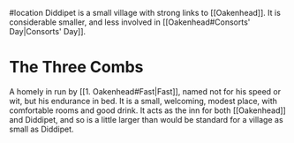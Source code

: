 #location
Diddipet is a small village with strong links to [[Oakenhead]]. It is considerable smaller, and less involved in [[Oakenhead#Consorts' Day|Consorts' Day]].
# The Three Combs
A homely in run by [[1. Oakenhead#Fast|Fast]], named not for his speed or wit, but his endurance in bed. It is a small, welcoming, modest place, with comfortable rooms and good drink. It acts as the inn for both [[Oakenhead]] and Diddipet, and so is a little larger than would be standard for a village as small as Diddipet.